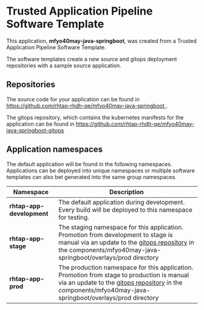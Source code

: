 # Trusted Application Pipeline Software Template

This application, **mfyo40may-java-springboot**, was created from a Trusted Application Pipeline Software Template.

The software templates create a new source and gitops deployment repositories with a sample source application. 

## Repositories

The source code for your application can be found in [https://github.com/rhtap-rhdh-qe/mfyo40may-java-springboot ](https://github.com/rhtap-rhdh-qe/mfyo40may-java-springboot ).
 
The gitops repository, which contains the kubernetes manifests for the application can be found in 
[https://github.com/rhtap-rhdh-qe/mfyo40may-java-springboot-gitops ](https://github.com/rhtap-rhdh-qe/mfyo40may-java-springboot-gitops ) 

## Application namespaces 

The default application will be found in the following namespaces. Applications can be deployed into unique namespaces or multiple software templates can also bet generated into the same group namespaces.  

|  Namespace   |  Description   |  
| -------- | -------- |   
| **rhtap-app-development** | The default application during development. Every build will be deployed to this namespace for testing. | 
| **rhtap-app-stage** | The staging namespace for this application. Promotion from development to stage is manual via an update to the [gitops repository](https://github.com/rhtap-rhdh-qe/mfyo40may-java-springboot-gitops ) in the components/mfyo40may-java-springboot/overlays/prod directory |  
| **rhtap-app-prod** | The production namespace for this application. Promotion from stage to production is manual via an update to the [gitops repository](https://github.com/rhtap-rhdh-qe/mfyo40may-java-springboot-gitops ) in the components/mfyo40may-java-springboot/overlays/prod directory | 